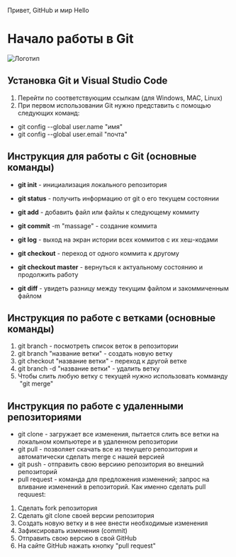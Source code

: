 Привет, GitHub и мир
Hello

# Начало работы в Git

![Логотип](Unknown.png)

## Установка Git и Visual Studio Code

1. Перейти по соответствующим ссылкам (для Windows, MAC, Linux)
2. При первом использовании Git нужно представить с помощью следующих команд: 
* git config --global user.name "имя"
* git config --global user.email "почта"


## Инструкция для работы с Git (основные команды)

+ **git init** - инициализация локального репозитория 

+ **git status** - получить информацию от git о его текущем состоянии 

* **git add** - добавить файл или файлы к следующему коммиту

* **git commit** -m "massage" - создание коммита

* **git log** - выход на экран истории всех коммитов с их хеш-кодами

* **git checkout** - переход от одного коммита к другому

* **git checkout master** - вернуться к актуальному состоянию и продолжить работу

* **git diff** - увидеть разницу между текущим файлом и закоммиченным файлом

## Инструкция по работе с ветками (основные команды)
1. git branch - посмотреть список веток в репозитории
2. git branch "название ветки" - создать новую ветку
3. git checkout "название ветки" - переход к другой ветке
4. git branch -d "название ветки" - удалить ветку
5. Чтобы слить любую ветку с текущей нужно использовать комманду  "git merge"

## Инструкция по работе с удаленными репозиториями 

* git clone - загружает все изменения, пытается слить все ветки на локальном компьютере и в удаленном репозитории 
* git pull - позволяет скачать все из текущего репозитория и автоматически сделать merge с нашей версией
* git push - отправить свою версиию репозитория во внешний репозиторий
* pull request - команда для предложения изменений; запрос на вливание изменений в репозиторий. Как именно сделать pull requuest: 
1. Сделать fork репозитория 
2. Сделать git clone своей версии репозитория 
3. Создать новую ветку и в нее внести необходимые изменения
4. Зафиксировать изменения (commit)
5. Отправить свою версию в свой GitHub
6. На сайте GitHub нажать кнопку "pull request"